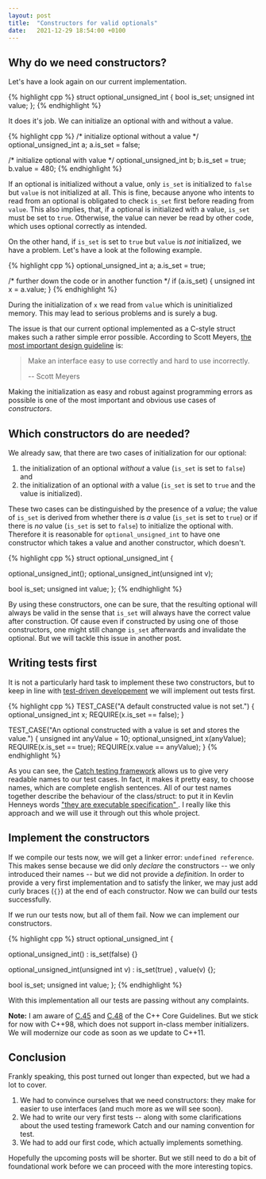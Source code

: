```yaml
---
layout: post
title:  "Constructors for valid optionals"
date:   2021-12-29 18:54:00 +0100
---
```


## Why do we need constructors?

Let's have a look again on our current implementation.

{% highlight cpp %}
struct optional_unsigned_int {
  bool is_set;
  unsigned int value;
};
{% endhighlight %}

It does it's job. We can initialize an optional with and without a value.

{% highlight cpp %}
/* initialize optional without a value */
optional_unsigned_int a;
a.is_set = false;

/* initialize optional with value */
optional_unsigned_int b;
b.is_set = true;
b.value = 480;
{% endhighlight %}

If an optional is initialized without a value, only `is_set` is initialized to `false` but `value` is not initialized at
all. This is fine, because anyone who intents to read from an optional is obligated to check `is_set` first before
reading from `value`. This also implies, that, if a optional is initialized with a value, `is_set` must be set to `true`.
Otherwise, the value can never be read by other code, which uses optional correctly as intended.

On the other hand, if `is_set` is set to `true` but `value` is *not* initialized, we have a problem. Let's have a look
at the following example.

{% highlight cpp %}
optional_unsigned_int a;
a.is_set = true;

/* further down the code or in another function */
if (a.is_set) {
   unsigned int x = a.value;
}
{% endhighlight %}

During the initialization of `x` we read from `value` which is uninitialized memory. This may lead to serious problems and
is surely a bug.

The issue is that our current optional implemented as a C-style struct makes such a rather simple error possible.
According to Scott Meyers, [the most important design guideline](https://www.youtube.com/watch?v=TdajK_SXwoc) is:

> Make an interface easy to use correctly and hard to use incorrectly.
>
> -- Scott Meyers

Making the initialization as easy and robust against programming errors as possible is one of the most important and
obvious use cases of *constructors*.

## Which constructors do are needed?

We already saw, that there are two cases of initialization for our optional:
1. the initialization of an optional *without* a value (`is_set` is set to `false`) and
2. the initialization of an optional *with* a value (`is_set` is set to `true` and the value is initialized).

These two cases can be distinguished by the presence of a *value*; the value of `is_set` is derived from whether
there is *a* value (`is_set` is set to `true`) or if there is *no* value (`is_set` is set to `false`) to initialize 
the optional with. Therefore it is reasonable for `optional_unsigned_int` to have one constructor which takes a value
and another constructor, which doesn't.

{% highlight cpp %}
struct optional_unsigned_int {

  optional_unsigned_int();
  optional_unsigned_int(unsigned int v);

  bool is_set;
  unsigned int value;
};
{% endhighlight %}

By using these constructors, one can be sure, that the resulting optional will always be valid in the sense
that `is_set` will always have the correct value after construction. Of cause even if constructed by using one
of those constructors, one might still change `is_set` afterwards and invalidate the optional. But we will tackle
this issue in another post.

## Writing tests first

It is not a particularly hard task to implement these two constructors, but to keep in line with
[test-driven developement](https://en.wikipedia.org/wiki/Test-driven_development) we will implement
out tests first.

{% highlight cpp %}
TEST_CASE("A default constructed value is not set.") {
  optional_unsigned_int x;
  REQUIRE(x.is_set == false);
}

TEST_CASE("An optional constructed with a value is set and stores the value.") {
  unsigned int anyValue = 10;
  optional_unsigned_int x(anyValue);
  REQUIRE(x.is_set == true);
  REQUIRE(x.value == anyValue);
}
{% endhighlight %}

As you can see, the [Catch testing framework](https://github.com/catchorg/Catch2) allows us to give very readable names
to our test cases. In fact, it makes it pretty easy, to choose names, which are complete english
sentences. All of our test names together describe the behaviour of the class/struct: to put it in Kevlin Henneys words
["they are executable specification" ](https://www.youtube.com/watch?v=SUIUZ09mnwM&t=2963s).
I really like this approach and we will use it through out this whole project.

## Implement the constructors

If we compile our tests now, we will get a linker error: `undefined reference`. This makes sense because we did only
*declare* the constructors -- we only introduced their names -- but we did not provide a *definition*. In order to
provide a very first implementation and to satisfy the linker, we may just add curly braces (`{}`) at the end of
each constructor. Now we can build our tests successfully. 

If we run our tests now, but all of them fail. Now we can implement our constructors.

{% highlight cpp %}
struct optional_unsigned_int { 

  optional_unsigned_int() 
    : is_set(false) {}

  optional_unsigned_int(unsigned int v)
    : is_set(true)
    , value(v) {};

  bool is_set;
  unsigned int value;
};
{% endhighlight %}

With this implementation all our tests are passing without any complaints.

**Note:** I am aware of [C.45](https://isocpp.github.io/CppCoreGuidelines/CppCoreGuidelines#c45-dont-define-a-default-constructor-that-only-initializes-data-members-use-in-class-member-initializers-instead) and
[C.48](https://isocpp.github.io/CppCoreGuidelines/CppCoreGuidelines#c48-prefer-in-class-initializers-to-member-initializers-in-constructors-for-constant-initializers) of the C++ Core Guidelines.
But we stick for now with C++98, which does not support in-class member initializers.
We will modernize our code as soon as we update to C++11.

## Conclusion

Frankly speaking, this post turned out longer than expected, but we had a lot to cover.
1. We had to convince ourselves that we need constructors: they make for easier to use interfaces (and much more as we will see soon).
2. We had to write our very first tests -- along with some clarifications about the used testing framework Catch and our naming convention for test.
3. We had to add our first code, which actually implements something.

Hopefully the upcoming posts will be shorter. But we still need to do a bit of foundational work before we can proceed
with the more interesting topics.


